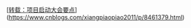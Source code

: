 [[转载：项目启动大会要点](https://www.cnblogs.com/xiangpiaopiao2011/p/8461379.html)](https://www.cnblogs.com/xiangpiaopiao2011/p/8461379.html)


